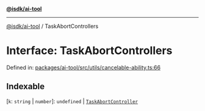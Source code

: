 [**@isdk/ai-tool**](../README.md)

***

[@isdk/ai-tool](../globals.md) / TaskAbortControllers

# Interface: TaskAbortControllers

Defined in: [packages/ai-tool/src/utils/cancelable-ability.ts:66](https://github.com/isdk/ai-tool.js/blob/83a1524a1644365964efc043a7a7991d8fd46b49/src/utils/cancelable-ability.ts#L66)

## Indexable

\[`k`: `string` \| `number`\]: `undefined` \| [`TaskAbortController`](../classes/TaskAbortController.md)
